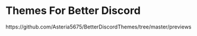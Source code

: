 <h1> Themes For Better Discord </h1>
 https://github.com/Asteria5675/BetterDiscordThemes/tree/master/previews
 
